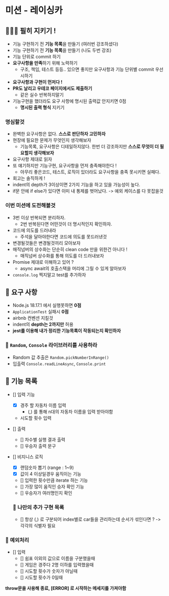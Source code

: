 # 미션 - 레이싱카

## 🚨🚨🚨 필히 지키기 !

- 기능 구현하기 전 **기능 목록**을 만들기 (여러번 강조하셨다)
- 기능 구현하기 전 **기능 목록**을 만들기 (나도 두번 강조)
- 기능 단위로 commit 하기
- **요구사항을 만족**하기 위해 노력하기
  - 구조, 책임, 테스트 등등.. 있으면 좋지만 요구사항과 기능 단위별 commit 우선시하기
- **요구사항과 구현이 먼저다 !**
- **PR도 날리고 우테코 페이지에서도 제출하기**
  - 같은 실수 반복하지말기
- 기능구현을 했더라도 요구 사항에 명시된 출력값 안지키면 0점
  - **명시된 출력 형식** 지키기

### 명심할것

- 완벽한 요구사항은 없다. **스스로 판단하자 고민하자**
- 현장에 필요한 문제가 무엇인지 생각해보자
  - 기능목록, 요구사항은 디테일하지않다. 한번 더 강조하지만 **스스로 무엇이 더 필요할지 생각해보자**
- 요구사항 제대로 읽자
- 또 얘기하지만 기능구현, 요구사항을 먼저 충족해야한다 !
  - 아무리 좋은코드, 테스트, 로직이 있더라도 요구사항을 충족 못시키면 실패다.
- 회고는 솔직하게 !
- indent의 depth가 3이상이면 2가지 기능을 하고 있을 가능성이 높다.
- if문 안에 if else가 있다면 이미 내 통제를 벗어났다. -> 예외 케이스를 다 못잡을것

### 이번 미션에 도전해볼것

- 3번 이상 반복되면 분리하자.
  - 2번 반복된다면 어떤것이 더 명시적인지 확인하자.
- 코드에 의도를 드러내라
  - 주석을 달아야한다면 코드에 의도를 못드러낸것
- 변경될것들은 변경될것끼리 모아보자
- 매직넘버의 상수화는 단순히 clean code 만을 위한건 아니다 !
  - 매직넘버 상수화를 통해 의도를 더 드러내보자
- Promise 제대로 이해하고 있어 ?
  - async await의 호출스택을 머리에 그릴 수 있게 알아보자
- `console.log` 찍지말고 test를 추가하자

## 🎯 요구 사항

- Node.js 18.17.1 에서 실행못하면 **0점**
- `ApplicationTest` 실패시 **0점**
- airbnb 컨벤션 지킬것
- indent의 **depth는 2까지만** 허용
- **jest를 이용해 내가 정리한 기능목록이 작동되는지 확인하자**

### 📌 `Random`, `Console` 라이브러리를 사용하라

- Random 값 추출은 `Random.pickNumberInRange()`
- 입출력 `Console.readLineAsync`, `Console.print`

## 🚀 기능 목록

- [] 입력 기능
  - [x] 경주 할 자동차 이름 입력
    - (,) 를 통해 n대의 자동차 이름을 입력 받아야함
  - 시도할 횟수 입력
- [] 출력

  - [] 차수별 실행 결과 출력
  - [] 우승자 출력 문구

- [] 비지니스 로직

  - [x] 랜덤숫자 뽑기 (range : 1~9)
  - [x] 값이 4 이상일경우 움직이는 기능
  - [] 입력한 횟수만큼 iterate 하는 기능
  - [] 가장 많이 움직인 승자 확인 기능
  - [] 우승자가 여러명인지 확인

  ### 🤔 나만의 추가 구현 목록

  - [] 항상 (,) 로 구분되어 index별로 car들을 관리하는데 순서가 섞인다면 ? -> 각각의 식별자 필요

### 🚧 예외처리

- [] 입력
  - [] 쉼표 이외의 값으로 이름을 구분했을때
  - [] 게임은 경주다 2명 이하를 입력했을때
  - [] 시도할 횟수가 숫자가 아닐때
  - [] 시도할 횟수가 0일때

**throw문을 사용해 종료, [ERROR] 로 시작하는 메세지를 가져야함**
